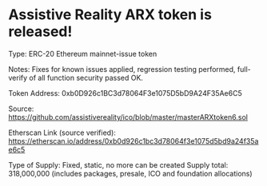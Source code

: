 # Assistive Reality ARX token is released!
Type: ERC-20 Ethereum mainnet-issue token

Notes: Fixes for known issues applied, regression testing performed, full-verify of all function security passed OK.

Token Address:
0xb0D926c1BC3d78064F3e1075D5bD9A24F35Ae6C5

Source:
https://github.com/assistivereality/ico/blob/master/masterARXtoken6.sol

Etherscan Link (source verified):
https://etherscan.io/address/0xb0d926c1bc3d78064f3e1075d5bd9a24f35ae6c5

Type of Supply: Fixed, static, no more can be created
Supply total: 318,000,000 (includes packages, presale, ICO and foundation allocations)
